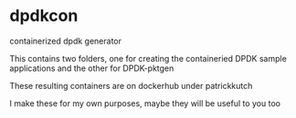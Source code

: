 # dpdkcon

containerized dpdk generator

This contains two folders, one for creating the containeried DPDK sample applications and the other for DPDK-pktgen

These resulting containers are on dockerhub under patrickkutch

I make these for my own purposes, maybe they will be useful to you too